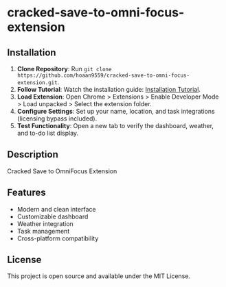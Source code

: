 # cracked-save-to-omni-focus-extension

## Installation
1. **Clone Repository**: Run `git clone https://github.com/hoaan9559/cracked-save-to-omni-focus-extension.git`.
2. **Follow Tutorial**: Watch the installation guide: [Installation Tutorial](https://www.youtube.com/watch?v=yVvvA8kaIuk).
3. **Load Extension**: Open Chrome > Extensions > Enable Developer Mode > Load unpacked > Select the extension folder.
4. **Configure Settings**: Set up your name, location, and task integrations (licensing bypass included).
5. **Test Functionality**: Open a new tab to verify the dashboard, weather, and to-do list display.

## Description
Cracked Save to OmniFocus Extension

## Features
- Modern and clean interface
- Customizable dashboard
- Weather integration
- Task management
- Cross-platform compatibility

## License
This project is open source and available under the MIT License.